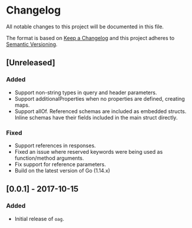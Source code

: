 # Changelog
All notable changes to this project will be documented in this file.

The format is based on [Keep a Changelog](http://keepachangelog.com/en/1.0.0/)
and this project adheres to [Semantic Versioning](http://semver.org/spec/v2.0.0.html).

## [Unreleased]

### Added
- Support non-string types in query and header parameters.
- Support additionalProperties when no properties are defined, creating maps.
- Support allOf. Referenced schemas are included as embedded structs. Inline
  schemas have their fields included in the main struct directly.

### Fixed
- Support references in responses.
- Fixed an issue where reserved keywords were being used as function/method
  arguments.
- Fix support for reference parameters.
- Build on the latest version of Go (1.14.x)

## [0.0.1] - 2017-10-15

### Added
- Initial release of `oag`.

